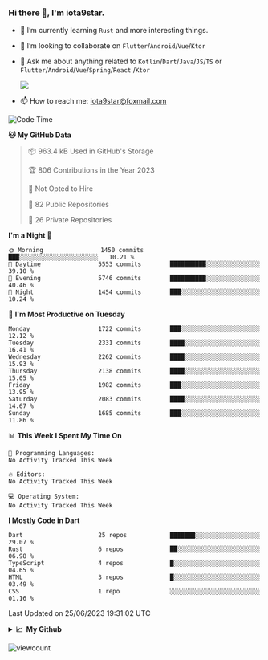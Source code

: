 ### Hi there 👋, I'm iota9star.

- 🌱 I’m currently learning `Rust` and more interesting things.
- 👯 I’m looking to collaborate on `Flutter`/`Android`/`Vue`/`Ktor`
- 💬 Ask me about anything related to `Kotlin`/`Dart`/`Java`/`JS`/`TS` or `Flutter`/`Android`/`Vue`/`Spring`/`React`
  /`Ktor`
  
  ![](https://github-readme-stats.vercel.app/api/top-langs?username=iota9star&show_icons=true&locale=en&layout=compact)
  
- 📫 How to reach me: [iota9star@foxmail.com](iota9star@foxmail.com)


<!--START_SECTION:waka-->
![Code Time](http://img.shields.io/badge/Code%20Time-3%2C090%20hrs%2054%20mins-blue)

**🐱 My GitHub Data** 

> 📦 963.4 kB Used in GitHub's Storage 
 > 
> 🏆 806 Contributions in the Year 2023
 > 
> 🚫 Not Opted to Hire
 > 
> 📜 82 Public Repositories 
 > 
> 🔑 26 Private Repositories 
 > 
**I'm a Night 🦉** 

```text
🌞 Morning                1450 commits        ███░░░░░░░░░░░░░░░░░░░░░░   10.21 % 
🌆 Daytime                5553 commits        ██████████░░░░░░░░░░░░░░░   39.10 % 
🌃 Evening                5746 commits        ██████████░░░░░░░░░░░░░░░   40.46 % 
🌙 Night                  1454 commits        ███░░░░░░░░░░░░░░░░░░░░░░   10.24 % 
```
📅 **I'm Most Productive on Tuesday** 

```text
Monday                   1722 commits        ███░░░░░░░░░░░░░░░░░░░░░░   12.12 % 
Tuesday                  2331 commits        ████░░░░░░░░░░░░░░░░░░░░░   16.41 % 
Wednesday                2262 commits        ████░░░░░░░░░░░░░░░░░░░░░   15.93 % 
Thursday                 2138 commits        ████░░░░░░░░░░░░░░░░░░░░░   15.05 % 
Friday                   1982 commits        ███░░░░░░░░░░░░░░░░░░░░░░   13.95 % 
Saturday                 2083 commits        ████░░░░░░░░░░░░░░░░░░░░░   14.67 % 
Sunday                   1685 commits        ███░░░░░░░░░░░░░░░░░░░░░░   11.86 % 
```


📊 **This Week I Spent My Time On** 

```text
💬 Programming Languages: 
No Activity Tracked This Week

🔥 Editors: 
No Activity Tracked This Week

💻 Operating System: 
No Activity Tracked This Week
```

**I Mostly Code in Dart** 

```text
Dart                     25 repos            ███████░░░░░░░░░░░░░░░░░░   29.07 % 
Rust                     6 repos             ██░░░░░░░░░░░░░░░░░░░░░░░   06.98 % 
TypeScript               4 repos             █░░░░░░░░░░░░░░░░░░░░░░░░   04.65 % 
HTML                     3 repos             █░░░░░░░░░░░░░░░░░░░░░░░░   03.49 % 
CSS                      1 repo              ░░░░░░░░░░░░░░░░░░░░░░░░░   01.16 % 
```




 Last Updated on 25/06/2023 19:31:02 UTC
<!--END_SECTION:waka-->

<details>
  <summary><b>📈&nbsp;&nbsp;My Github</b></summary>
  <br>
  <img src='https://github-profile-trophy.vercel.app/?username=iota9star'>
  <img src='https://bad-apple-github-readme.vercel.app/api?show_bg=1&username=iota9star&hide_title=true'>
  <img src='http://cr-skills-chart-widget.azurewebsites.net/api/api?username=iota9star'>
  <img src='https://github-readme-stats.vercel.app/api/wakatime?username=iota9star&layout=compact'>
</details>


![viewcount](https://count.getloli.com/get/@iota9star?theme=rule34)
